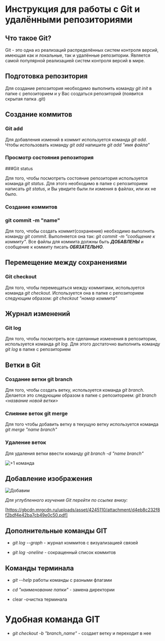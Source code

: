 # Инструкция для работы с Git и удалёнными репозиториями

## Что такое Git?
Git - это одна из реализаций распределённых систем контроля версий, имеющая как и локальные, так и удалённые репозитории. Является самой популярной реализацией систем контроля версий в мире.
## Подготовка репозитория
Для создание репозитория необходимо выполнить команду *git init*  в папке с репозиторием и у Вас создаться репозиторий (появится скрытая папка .git)

## Создание коммитов

### Git add
Для добавления измений в коммит используется команда *git add*. Чтобы использовать команду *git add* напишите *git add "имя файла"*

### Просмотр состояния репозитория

###Git status

Для того, чтобы посмотреть состояние репозитория используется команда *git status*. Для этого необходимо в папке с репозиторием написать *git status*, и Вы увидите были ли измения в файлах, или их не было.

### Создание коммитов

### git commit -m "name"

Для того, чтобы создать коммит(сохранение) необходимо выполнить команду *git commit*. Выполняется она так: *git commit -m "cообщение к коммиту"*. Все файлы для коммита должны быть ***ДОБАВЛЕНЫ*** и сообщение к коммиту писать ***ОБЯЗАТЕЛЬНО***.

## Перемещение между сохранениями

### Git checkout

Для того, чтобы перемещаться между коммитами, используется команда *git checkout*. Используется она в папке с репозиторием следующим образом: *git checkout "номер коммита"*

## Журнал изменений

### Git log

Для того, чтобы посмотреть все сделанные изменения в репозитории, используется команда *git log*. Для этого достаточно выполнить команду *git log* в папке с репозиторием

## Ветки в Git

### Создание ветки git branch

Для того, чтобы создать ветку, используется команда *git branch*. Делается это следующим образом в папке с репозиторием: *git branch <название новой ветки>*

### Слияние веток git merge

Для того чтобы добавить ветку в текущую ветку используется команда *git merge "name branch"*

### Удаление веток
Для удаления ветки ввести команду *git branch -d "name branch"*

![+1 команда](Команда1.jpg)

## Добавление изображения

![Добавим](добавлениеизображения.jpg)


*Для углубленного изучения Git перейти по ссылке внизу:*


[https://gbcdn.mrgcdn.ru/uploads/asset/4245110/attachment/d4eb8c232f8f2bdf4e42ba7cb49e0c50.pdf]

## Дополнительные команды GIT

* _git log --graph_ - журнал коммитов с визуализацией связей

* _git log -oneline_ - сокращенный список коммитов

## Команды терминала

* _git --help_ работы команды с разными флагами

* _cd "наименование папки"_ - замена директории

* clear -очистка терминала

# Удобная команда GIT

*  _git checkout -b "branch_name"_ - создает ветку и переходит в нее
